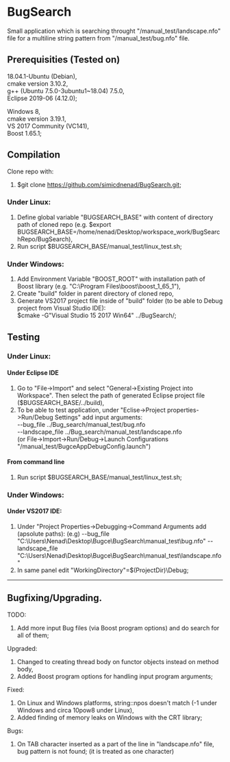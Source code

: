 # BugSearch

Small application which is searching throught "/manual_test/landscape.nfo" file for a multiline string pattern from "/manual_test/bug.nfo" file.

## Prerequisities (Tested on)
18.04.1-Ubuntu (Debian),  
cmake version 3.10.2,  
g++ (Ubuntu 7.5.0-3ubuntu1~18.04) 7.5.0,  
Eclipse 2019-06 (4.12.0);

Windows 8,  
cmake version 3.19.1,  
VS 2017 Community (VC141),  
Boost 1.65.1;  

## Compilation
Clone repo with:  
1. $git clone https://github.com/simicdnenad/BugSearch.git; 
### Under Linux:
1. Define global variable "BUGSEARCH_BASE" with content of directory path of cloned repo (e.g. $export BUGSEARCH_BASE=/home/nenad/Desktop/workspace_work/BugSearchRepo/BugSearch),  
1. Run script $BUGSEARCH_BASE/manual_test/linux_test.sh;  

### Under Windows: 
1. Add Environment Variable "BOOST_ROOT" with installation path of Boost library (e.g. "C:\Program Files\boost\boost_1_65_1"),  
2. Create "build" folder in parent directory of cloned repo,  
3. Generate VS2017 project file inside of "build" folder (to be able to Debug project from Visual Studio IDE):  
   $cmake -G"Visual Studio 15 2017 Win64" ../BugSearch/;  

## Testing
### Under Linux:
#### Under Eclipse IDE
1. Go to "File->Import" and select "General->Existing Project into Workspace". Then select the path of generated Eclipse project file ($BUGSEARCH_BASE/../build),  
2. To be able to test application, under "Eclise->Project properties->Run/Debug Settings" add input arguments:  
--bug_file ../Bug_search/manual_test/bug.nfo  
--landscape_file ../Bug_search/manual_test/landscape.nfo  
(or File->Import->Run/Debug->Launch Configurations "/manual_test/BugceAppDebugConfig.launch")
#### From command line
1. Run script $BUGSEARCH_BASE/manual_test/linux_test.sh;  

### Under Windows:
#### Under VS2017 IDE:
1. Under "Project Properties->Debugging->Command Arguments add (apsolute paths):
(e.g) --bug_file "C:\\Users\\Nenad\\Desktop\\Bugce\\BugSearch\\manual_test\\bug.nfo"
      --landscape_file "C:\\Users\\Nenad\\Desktop\\Bugce\\BugSearch\\manual_test\\landscape.nfo"  
2. In same panel edit "WorkingDirectory"=$(ProjectDir)\Debug;

--------------------------------------------------------------------------------------------------------------------------------------------------

## Bugfixing/Upgrading.  
TODO:  
1. Add more input Bug files (via Boost program options) and do search for all of them;  

Upgraded:  
1. Changed to creating thread body on functor objects instead on method body,  
2. Added Boost program options for handling input program arguments;  

Fixed:  
1. On Linux and Windows platforms, string::npos doesn't match (-1 under Windows and circa 10pow8 under Linux),  
2. Added finding of memory leaks on Windows with the CRT library;  

Bugs:
1. On TAB character inserted as a part of the line in "landscape.nfo" file, bug pattern is not found; (it is treated as one character)  
